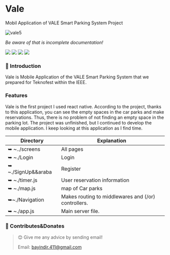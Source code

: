 # Vale
Mobil Application of VALE Smart Parking System Project



![vale5](https://user-images.githubusercontent.com/57766774/170039595-840c5afe-b408-4c71-b48a-ef2ef05a1a29.png)



_Be aware of that is incomplete documentation!_

![](https://img.shields.io/badge/React%20Native-white?logo=react&logoColor=blue)
![](https://img.shields.io/badge/Firebase-yellow?logo=firebase&logoColor=white)
![](https://img.shields.io/badge/GoogleMap-blue?logo=google&logoColor=white)
![](https://img.shields.io/badge/JavaScript-F7DF1E?logo=javascript&logoColor=black)


### 🎀 Introduction

 Vale is Mobile Application  of the VALE Smart Parking System that we prepared for Teknofest within the IEEE.

### Features
Vale is the first project I used react native.
According to the project, thanks to this application, you can see the empty spaces in the car parks and make reservations. Thus, there is no problem of not finding an empty space in the parking lot. The project was unfinished, but I continued to develop the mobile application. I keep looking at this application as I find time.








| Directory                | Explanation                                                                                |
| ------------------------ | ------------------------------------------------------------------------------------------ |
| ➥ ~../screens           | All pages                         |
| ➥ ~./Login             | Login        |
| ➥ ~./SignUp&&araba        |Register                                                                      |
| ➥ ~./timer.js            | User reservation information                                                                                      |
| ➥ ~./map.js             | map of Car parks                                                                                       |
| ➥~./Navigation         | Makes routing to middlewares and (/or) controllers.                                        |
| ➥ ~./app.js              | Main server file.                                                                          
                                                              









### 🤝 Contributes&Donates

> 😊 Give me any advice by sending email!
>
> Email: bayindir.411@gmail.com

